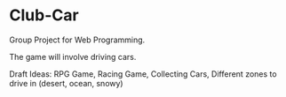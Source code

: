 # Club-Car
Group Project for Web Programming.

The game will involve driving cars.

Draft Ideas: RPG Game,
             Racing Game,
             Collecting Cars,
             Different zones to drive in (desert, ocean, snowy)